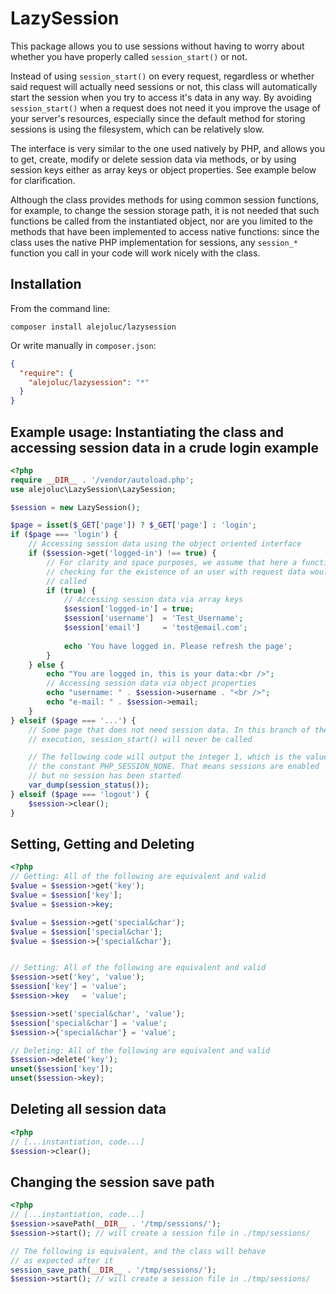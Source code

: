 # LazySession

This package allows you to use sessions without having to worry about
whether you have properly called `session_start()` or not.

Instead of using `session_start()` on every request, regardless or whether
said request will actually need sessions or not, this class will automatically
start the session when you try to access it's data in any way. By avoiding
`session_start()` when a request does not need it you improve the usage of
your server's resources, especially since the default method for storing
sessions is using the filesystem, which can be relatively slow.
 
The interface is very similar to the one used natively by PHP, and allows
you to get, create, modify or delete session data via methods, or by using
session keys either as array keys or object properties. See example below
for clarification.

Although the class provides methods for using common session functions,
for example, to change the session storage path, it is not needed that
such functions be called from the instantiated object, nor are you limited
to the methods that have been implemented to access native functions:
since the class uses the native PHP implementation for sessions, any
`session_*` function you call in your code will work nicely
with the class.

## Installation

From the command line:

`composer install alejoluc/lazysession`

Or write manually in `composer.json`:

```json
{
  "require": {
    "alejoluc/lazysession": "*"
  }
}
```

## Example usage: Instantiating the class and accessing session data in a crude login example

```php
<?php
require __DIR__ . '/vendor/autoload.php';
use alejoluc\LazySession\LazySession;

$session = new LazySession();

$page = isset($_GET['page']) ? $_GET['page'] : 'login';
if ($page === 'login') {
    // Accessing session data using the object oriented interface
    if ($session->get('logged-in') !== true) {
        // For clarity and space purposes, we assume that here a function
        // checking for the existence of an user with request data would be
        // called
        if (true) {
            // Accessing session data via array keys
            $session['logged-in'] = true;
            $session['username']  = 'Test_Username';
            $session['email']     = 'test@email.com';
            
            echo 'You have logged in. Please refresh the page';
        }   
    } else {
        echo "You are logged in, this is your data:<br />";
        // Accessing session data via object properties
        echo "username: " . $session->username . "<br />";
        echo "e-mail: " . $session->email;
    }   
} elseif ($page === '...') {
    // Some page that does not need session data. In this branch of the
    // execution, session_start() will never be called

    // The following code will output the integer 1, which is the value of
    // the constant PHP_SESSION_NONE. That means sessions are enabled
    // but no session has been started
    var_dump(session_status());
} elseif ($page === 'logout') {
    $session->clear();
}
```

## Setting, Getting and Deleting

```php
<?php
// Getting: All of the following are equivalent and valid
$value = $session->get('key');
$value = $session['key'];
$value = $session->key;

$value = $session->get('special&char');
$value = $session['special&char'];
$value = $session->{'special&char'};


// Setting: All of the following are equivalent and valid
$session->set('key', 'value');
$session['key'] = 'value';
$session->key   = 'value';

$session->set('special&char', 'value');
$session['special&char'] = 'value';
$session->{'special&char'} = 'value';

// Deleting: All of the following are equivalent and valid
$session->delete('key');
unset($session['key']);
unset($session->key);
```

## Deleting all session data

```php
<?php
// [...instantiation, code...]
$session->clear();
```

## Changing the session save path

```php
<?php
// [...instantiation, code...]
$session->savePath(__DIR__ . '/tmp/sessions/');
$session->start(); // will create a session file in ./tmp/sessions/

// The following is equivalent, and the class will behave
// as expected after it
session_save_path(__DIR__ . '/tmp/sessions/');
$session->start(); // will create a session file in ./tmp/sessions/
```